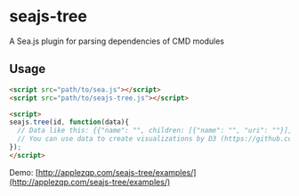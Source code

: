 seajs-tree
============

A Sea.js plugin for parsing dependencies of CMD modules


Usage
-----

```html
<script src="path/to/sea.js"></script>
<script src="path/to/seajs-tree.js"></script>

<script>
seajs.tree(id, function(data){
  // Data like this: {{"name": "", children: [{"name": "", "uri": ""}], "uri": ""}
  // You can use data to create visualizations by D3 (https://github.com/mbostock/d3/)
});
</script>
```

Demo: [http://applezqp.com/seajs-tree/examples/](http://applezqp.com/seajs-tree/examples/)

